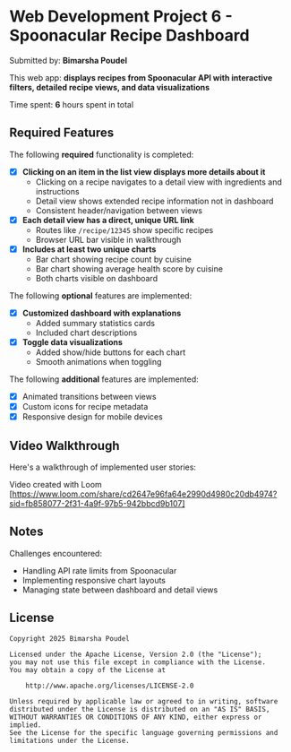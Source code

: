 # Web Development Project 6 - Spoonacular Recipe Dashboard

Submitted by: **Bimarsha Poudel**

This web app: **displays recipes from Spoonacular API with interactive filters, detailed recipe views, and data visualizations**

Time spent: **6** hours spent in total

## Required Features

The following **required** functionality is completed:

- [X] **Clicking on an item in the list view displays more details about it**
  - Clicking on a recipe navigates to a detail view with ingredients and instructions
  - Detail view shows extended recipe information not in dashboard
  - Consistent header/navigation between views
- [X] **Each detail view has a direct, unique URL link**
  - Routes like `/recipe/12345` show specific recipes
  - Browser URL bar visible in walkthrough
- [X] **Includes at least two unique charts**
  - Bar chart showing recipe count by cuisine
  - Bar chart showing average health score by cuisine
  - Both charts visible on dashboard

The following **optional** features are implemented:

- [X] **Customized dashboard with explanations**
  - Added summary statistics cards
  - Included chart descriptions
- [X] **Toggle data visualizations**
  - Added show/hide buttons for each chart
  - Smooth animations when toggling

The following **additional** features are implemented:

* [X] Animated transitions between views
* [X] Custom icons for recipe metadata
* [X] Responsive design for mobile devices

## Video Walkthrough

Here's a walkthrough of implemented user stories:

Video created with Loom  
[https://www.loom.com/share/cd2647e96fa64e2990d4980c20db4974?sid=fb858077-2f31-4a9f-97b5-942bbcd9b107]

## Notes

Challenges encountered:
- Handling API rate limits from Spoonacular
- Implementing responsive chart layouts
- Managing state between dashboard and detail views

## License

    Copyright 2025 Bimarsha Poudel

    Licensed under the Apache License, Version 2.0 (the "License");
    you may not use this file except in compliance with the License.
    You may obtain a copy of the License at

        http://www.apache.org/licenses/LICENSE-2.0

    Unless required by applicable law or agreed to in writing, software
    distributed under the License is distributed on an "AS IS" BASIS,
    WITHOUT WARRANTIES OR CONDITIONS OF ANY KIND, either express or implied.
    See the License for the specific language governing permissions and
    limitations under the License.